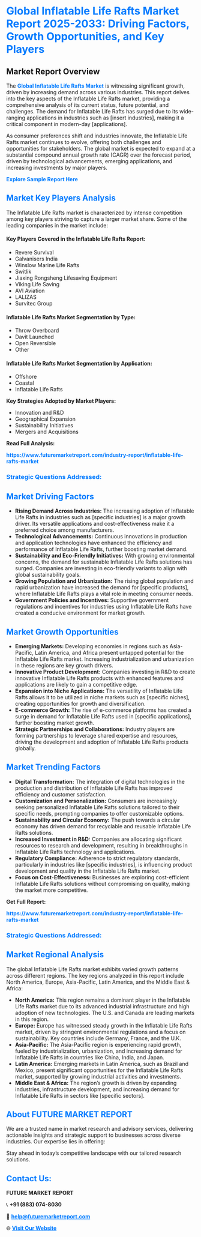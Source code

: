 <h1 style="color: #007BFF;">Global Inflatable Life Rafts Market Report 2025-2033: Driving Factors, Growth Opportunities, and Key Players</h1>

<section id="overview">
<h2>Market Report Overview</h2>
<p>The <a href="https://www.futuremarketreport.com/industry-report/inflatable-life-rafts-market" style="color: #007BFF; text-decoration: none;"><strong>Global Inflatable Life Rafts Market</strong></a> is witnessing significant growth, driven by increasing demand across various industries. This report delves into the key aspects of the Inflatable Life Rafts market, providing a comprehensive analysis of its current status, future potential, and challenges. The demand for Inflatable Life Rafts has surged due to its wide-ranging applications in industries such as [insert industries], making it a critical component in modern-day [applications].</p>
<p>As consumer preferences shift and industries innovate, the Inflatable Life Rafts market continues to evolve, offering both challenges and opportunities for stakeholders. The global market is expected to expand at a substantial compound annual growth rate (CAGR) over the forecast period, driven by technological advancements, emerging applications, and increasing investments by major players.</p>
</section>

<section id="overview">
<p><a href="https://www.futuremarketreport.com/request-sample/reportId=126781" style="color: #007BFF; text-decoration: none;"><strong>Explore Sample Report Here</strong></a></p>
</section>

<section id="key-players">
<h2 style="color: #007BFF;">Market Key Players Analysis</h2>
<p>The Inflatable Life Rafts market is characterized by intense competition among key players striving to capture a larger market share. Some of the leading companies in the market include:</p>
<h4>Key Players Covered in the Inflatable Life Rafts Report:</h4>
<ul><li>Revere Survival</li><li>Galvanisers India</li><li>Winslow Marine Life Rafts</li><li>Switlik</li><li>Jiaxing Rongsheng Lifesaving Equipment</li><li>Viking Life Saving</li><li>AVI Aviation</li><li>LALIZAS</li><li>Survitec Group</li></ul>
<h4>Inflatable Life Rafts Market Segmentation by Type:</h4>
<ul><li>Throw Overboard</li><li>Davit Launched</li><li>Open Reversible</li><li>Other</li></ul>

<h4>Inflatable Life Rafts Market Segmentation by Application:</h4>
<ul><li>Offshore</li><li>Coastal</li><li>Inflatable Life Rafts</li></ul>
<p><strong>Key Strategies Adopted by Market Players:</strong></p>
<ul>
<li>Innovation and R&D</li>
<li>Geographical Expansion</li>
<li>Sustainability Initiatives</li>
<li>Mergers and Acquisitions</li>
</ul>
</section>

<section>
<p><strong>Read Full Analysis: </strong></p><a href="https://www.futuremarketreport.com/industry-report/inflatable-life-rafts-market" style="color: #007BFF; text-decoration: none;"><strong>https://www.futuremarketreport.com/industry-report/inflatable-life-rafts-market</strong></a>
<h3 style="color: #007BFF;">Strategic Questions Addressed:</h3>
</section>

<section id="driving-factors">
<h2 style="color: #007BFF;">Market Driving Factors</h2>
<ul>
<li><strong>Rising Demand Across Industries:</strong> The increasing adoption of Inflatable Life Rafts in industries such as [specific industries] is a major growth driver. Its versatile applications and cost-effectiveness make it a preferred choice among manufacturers.</li>
<li><strong>Technological Advancements:</strong> Continuous innovations in production and application technologies have enhanced the efficiency and performance of Inflatable Life Rafts, further boosting market demand.</li>
<li><strong>Sustainability and Eco-Friendly Initiatives:</strong> With growing environmental concerns, the demand for sustainable Inflatable Life Rafts solutions has surged. Companies are investing in eco-friendly variants to align with global sustainability goals.</li>
<li><strong>Growing Population and Urbanization:</strong> The rising global population and rapid urbanization have increased the demand for [specific products], where Inflatable Life Rafts plays a vital role in meeting consumer needs.</li>
<li><strong>Government Policies and Incentives:</strong> Supportive government regulations and incentives for industries using Inflatable Life Rafts have created a conducive environment for market growth.</li>
</ul>
</section>

<section id="growth-opportunities">
<h2 style="color: #007BFF;">Market Growth Opportunities</h2>
<ul>
<li><strong>Emerging Markets:</strong> Developing economies in regions such as Asia-Pacific, Latin America, and Africa present untapped potential for the Inflatable Life Rafts market. Increasing industrialization and urbanization in these regions are key growth drivers.</li>
<li><strong>Innovative Product Development:</strong> Companies investing in R&D to create innovative Inflatable Life Rafts products with enhanced features and applications are likely to gain a competitive edge.</li>
<li><strong>Expansion into Niche Applications:</strong> The versatility of Inflatable Life Rafts allows it to be utilized in niche markets such as [specific niches], creating opportunities for growth and diversification.</li>
<li><strong>E-commerce Growth:</strong> The rise of e-commerce platforms has created a surge in demand for Inflatable Life Rafts used in [specific applications], further boosting market growth.</li>
<li><strong>Strategic Partnerships and Collaborations:</strong> Industry players are forming partnerships to leverage shared expertise and resources, driving the development and adoption of Inflatable Life Rafts products globally.</li>
</ul>
</section>

<section id="trending-factors">
<h2 style="color: #007BFF;">Market Trending Factors</h2>
<ul>
<li><strong>Digital Transformation:</strong> The integration of digital technologies in the production and distribution of Inflatable Life Rafts has improved efficiency and customer satisfaction.</li>
<li><strong>Customization and Personalization:</strong> Consumers are increasingly seeking personalized Inflatable Life Rafts solutions tailored to their specific needs, prompting companies to offer customizable options.</li>
<li><strong>Sustainability and Circular Economy:</strong> The push towards a circular economy has driven demand for recyclable and reusable Inflatable Life Rafts solutions.</li>
<li><strong>Increased Investment in R&D:</strong> Companies are allocating significant resources to research and development, resulting in breakthroughs in Inflatable Life Rafts technology and applications.</li>
<li><strong>Regulatory Compliance:</strong> Adherence to strict regulatory standards, particularly in industries like [specific industries], is influencing product development and quality in the Inflatable Life Rafts market.</li>
<li><strong>Focus on Cost-Effectiveness:</strong> Businesses are exploring cost-efficient Inflatable Life Rafts solutions without compromising on quality, making the market more competitive.</li>
</ul>
</section>

<section>
<p><strong>Get Full Report: </strong></p><a href="https://www.futuremarketreport.com/industry-report/inflatable-life-rafts-market" style="color: #007BFF; text-decoration: none;"><strong>https://www.futuremarketreport.com/industry-report/inflatable-life-rafts-market</strong></a>
<h3 style="color: #007BFF;">Strategic Questions Addressed:</h3>
</section>


<section id="regional-analysis">
<h2 style="color: #007BFF;">Market Regional Analysis</h2>
<p>The global Inflatable Life Rafts market exhibits varied growth patterns across different regions. The key regions analyzed in this report include North America, Europe, Asia-Pacific, Latin America, and the Middle East & Africa:</p>
<ul>
<li><strong>North America:</strong> This region remains a dominant player in the Inflatable Life Rafts market due to its advanced industrial infrastructure and high adoption of new technologies. The U.S. and Canada are leading markets in this region.</li>
<li><strong>Europe:</strong> Europe has witnessed steady growth in the Inflatable Life Rafts market, driven by stringent environmental regulations and a focus on sustainability. Key countries include Germany, France, and the U.K.</li>
<li><strong>Asia-Pacific:</strong> The Asia-Pacific region is experiencing rapid growth, fueled by industrialization, urbanization, and increasing demand for Inflatable Life Rafts in countries like China, India, and Japan.</li>
<li><strong>Latin America:</strong> Emerging markets in Latin America, such as Brazil and Mexico, present significant opportunities for the Inflatable Life Rafts market, supported by growing industrial activities and investments.</li>
<li><strong>Middle East & Africa:</strong> The region’s growth is driven by expanding industries, infrastructure development, and increasing demand for Inflatable Life Rafts in sectors like [specific sectors].</li>
</ul>
</section>

<footer>
<h2 style="color: #007BFF;">About FUTURE MARKET REPORT</h2>
<p>We are a trusted name in market research and advisory services, delivering actionable insights and strategic support to businesses across diverse industries. Our expertise lies in offering:</p>

<p>Stay ahead in today’s competitive landscape with our tailored research solutions.</p>

<h2 style="color: #007BFF;">Contact Us:</h2>
<p><strong>FUTURE MARKET REPORT</strong></p>
<p>📞 <strong>+91 (883) 074-8030</strong></p>
<p>📧 <strong><a href="mailto:help@futuremarketreport.com" style="color: #007BFF;">help@futuremarketreport.com</a></strong></p>
<p>🌐 <strong><a href="https://www.futuremarketreport.com/" style="color: #007BFF;">Visit Our Website</a></strong></p>
</footer>